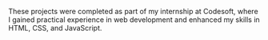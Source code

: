 These projects were completed as part of my internship at Codesoft, where I gained practical experience in web development and enhanced my skills in HTML, CSS, and JavaScript.
